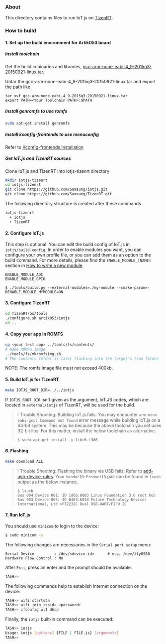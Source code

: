 ### About

This directory contains files to run IoT.js on [TizenRT](https://github.com/Samsung/TizenRT).


### How to build

#### 1. Set up the build environment for Artik053 board

##### Install toolchain

Get the build in binaries and libraries, [gcc-arm-none-eabi-4_9-2015q3-20150921-linux.tar](https://launchpad.net/gcc-arm-embedded/4.9/4.9-2015-q3-update).

Untar the gcc-arm-none-eabi-4_9-2015q3-20150921-linux.tar and export the path like

```
tar xvf gcc-arm-none-eabi-4_9-2015q3-20150921-linux.tar
export PATH=<Your Toolchain PATH>:$PATH
  ```

##### Install genromfs to use romfs

```bash
sudo apt-get install genromfs
```

##### Install kconfig-frontends to use menuconfig

Refer to [Kconfig-frontends Installation](https://github.com/Samsung/TizenRT#appendix)

##### Get IoT.js and TizenRT sources

Clone IoT.js and TizenRT into iotjs-tizenrt directory

```bash
mkdir iotjs-tizenrt
cd iotjs-tizenrt
git clone https://github.com/Samsung/iotjs.git
git clone https://github.com/Samsung/TizenRT.git
```

The following directory structure is created after these commands
```bash
iotjs-tizenrt
  + iotjs
  + TizenRT
```

#### 2. Configure IoT.js

This step is optional. You can edit the build config of IoT.js in `iotjs/build.config`. In order to enable modules you want, you can configure your own profile file, or you can add them as an option to the build command. For more details, please find the `ENABLE_MODULE_[NAME]` section in [How to write a new module](../devs/Writing-New-Module.md#enable_module_name).

```
ENABLE_MODULE_ADC
ENABLE_MODULE_GPIO
```

```
$ ./tools/build.py --external-modules=./my-module --cmake-param=-DENABLE_MODULE_MYMODULE=ON
```

#### 3. Configure TizenRT

```bash
cd TizenRT/os/tools
./configure.sh artik053/iotjs
cd ..
```

#### 4. Copy your app in ROMFS

```bash
cp <your test app> ../tools/fs/contents/
# make ROMFS image
../tools/fs/mkromfsimg.sh
# The contents folder is later flashing into the target's /rom folder
```

NOTE: The romfs image file must not exceed 400kb.

#### 5. Build IoT.js for TizenRT

```bash
make IOTJS_ROOT_DIR=../../iotjs
```

If `IOTJS_ROOT_DIR` isn't given as the argument, IoT.JS codes, which are located in `external/iotjs` of TizenRT, will be used for the build.

> :grey_exclamation: Trouble Shooting: Building IoT.js fails: You may encounter `arm-none-eabi-gcc: Command not found` error message while building IoT.js on a 64-bit system. This may be because the above toolchain you set uses 32-bit libs. For this matter, install the below toolchain as alternative.
> ```
> $ sudo apt-get install -y libc6-i386
> ```

#### 6. Flashing

```bash
make download ALL
```
> :grey_exclamation: Trouble Shooting: Flashing the binary via USB fails: Refer to [add-usb-device-rules](https://github.com/Samsung/TizenRT/blob/master/build/configs/artik053/README.md#add-usb-device-rules). Your `VendorID:ProductID` pair can be found in `lsusb` output as the below instance.
>
>```
>$ lsusb
>Bus 004 Device 001: ID 1d6b:0003 Linux Foundation 3.0 root hub
>Bus 003 Device 005: ID 0403:6010 Future Technology Devices International, Ltd >FT2232C Dual USB-UART/FIFO IC
>```


#### 7. Run IoT.js

You should use `minicom` to login to the device:

```bash
$ sudo minicom -s
```
The following changes are necessaries in the `Serial port setup` menu:

```
Serial Device         : /dev/<device-id>      # e.g. /dev/ttyUSB0
Hardware Flow Control : No
```
After `Exit`, press an enter and the prompt should be available:

```bash
TASH>>
```
The following commands help to establish Internet connection on the device:

```bash
TASH>> wifi startsta
TASH>> wifi join <ssid> <password>
TASH>> ifconfig wl1 dhcp
```
Finally, the `iotjs` built-in command can be executed:

```bash
TASH>> iotjs
Usage: iotjs [options] {FILE | FILE.js} [arguments]
TASH>>
```
